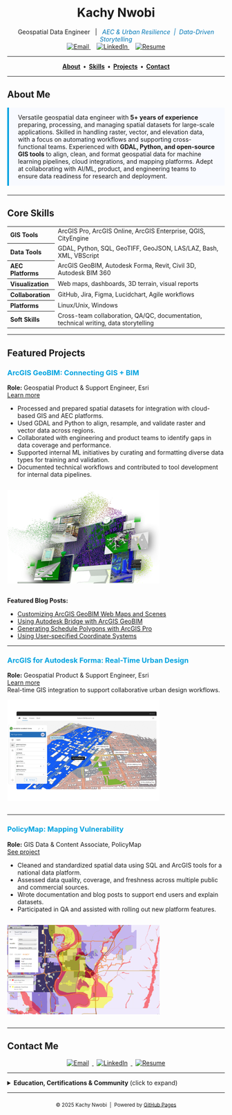 <!-- ![Portfolio Banner](image/banner.png) -->

<h1 align="center">Kachy Nwobi</h1>
<p align="center">
Geospatial Data Engineer &nbsp;&nbsp;|&nbsp;&nbsp; <em style="color:#0077b6;">AEC & Urban Resilience&nbsp;&nbsp;|&nbsp;&nbsp;Data-Driven Storytelling</em>  
<br>
<a href="mailto:kachynwobi@gmail.com" style="margin: 0 0.5em;">
  <img src="https://img.shields.io/badge/Email-00a3e0?style=flat-square&logo=gmail&logoColor=white" alt="Email">
</a>
<a href="https://www.linkedin.com/in/kachy-nwobi-3463b64a/" style="margin: 0 0.5em;">
  <img src="https://img.shields.io/badge/LinkedIn-0077b5?style=flat-square&logo=linkedin&logoColor=white" alt="LinkedIn">
</a>
<a href="https://github.com/Kachynwobi/kachynwobi_portfolio/blob/main/image/Kachy_Nwobi_Resume_GDE.pdf" style="margin: 0 0.5em;">
  <img src="https://img.shields.io/badge/Resume-555?style=flat-square&logo=read-the-docs&logoColor=white" alt="Resume">
</a>

</p>

---

<p align="center">
  <b>
    <a href="#about-me">About</a> &nbsp;•&nbsp;
    <a href="#core-skills">Skills</a> &nbsp;•&nbsp;
    <a href="#featured-projects">Projects</a> &nbsp;•&nbsp;
    <a href="#connect-with-me">Contact</a>
  </b>
</p>

---

##  About Me
<span id="about-me"></span>

<div style="background: #f8faff; border-left: 4px solid #00a3e0; padding: 1em 1.5em; margin-bottom: 1.5em;">
Versatile geospatial data engineer with <strong>5+ years of experience</strong> preparing, processing, and managing spatial datasets for large-scale applications. Skilled in handling raster, vector, and elevation data, with a focus on automating workflows and supporting cross-functional teams. Experienced with <strong>GDAL, Python, and open-source GIS tools</strong> to align, clean, and format geospatial data for machine learning pipelines, cloud integrations, and mapping platforms. Adept at collaborating with AI/ML, product, and engineering teams to ensure data readiness for research and deployment.
</div>

---

##  Core Skills
<span id="core-skills"></span>

<table>
  <tr>
    <th align="left">GIS Tools</th>
    <td>ArcGIS Pro, ArcGIS Online, ArcGIS Enterprise, QGIS, CityEngine</td>
  </tr>
  <tr>
    <th align="left">Data Tools</th>
    <td>GDAL, Python, SQL, GeoTIFF, GeoJSON, LAS/LAZ, Bash, XML, VBScript</td>
  </tr>
  <tr>
    <th align="left">AEC Platforms</th>
    <td>ArcGIS GeoBIM, Autodesk Forma, Revit, Civil 3D, Autodesk BIM 360</td>
  </tr>
  <tr>
    <th align="left">Visualization</th>
    <td>Web maps, dashboards, 3D terrain, visual reports</td>
  </tr>
  <tr>
    <th align="left">Collaboration</th>
    <td>GitHub, Jira, Figma, Lucidchart, Agile workflows</td>
  </tr>
  <tr>
    <th align="left">Platforms</th>
    <td>Linux/Unix, Windows</td>
  </tr>
  <tr>
    <th align="left">Soft Skills</th>
    <td>Cross-team collaboration, QA/QC, documentation, technical writing, data storytelling</td>
  </tr>
</table>

---
##  Featured Projects

### <span style="color:#00a3e0">ArcGIS GeoBIM: Connecting GIS + BIM</span>  
**Role:** Geospatial Product & Support Engineer, Esri  
[Learn more](https://www.esri.com/en-us/arcgis/products/arcgis-geobim/overview)  
- Processed and prepared spatial datasets for integration with cloud-based GIS and AEC platforms.
- Used GDAL and Python to align, resample, and validate raster and vector data across regions.
- Collaborated with engineering and product teams to identify gaps in data coverage and performance.
- Supported internal ML initiatives by curating and formatting diverse data types for training and validation.
- Documented technical workflows and contributed to tool development for internal data pipelines.

<img src="image/arcgis-geobim.png" alt="ArcGIS GeoBIM" width="70%" style="margin:1em 0;"/>

**Featured Blog Posts:**  
- [Customizing ArcGIS GeoBIM Web Maps and Scenes](https://www.esri.com/arcgis-blog/products/arcgis-geobim/3d-gis/customizing-arcgis-geobim-web-maps-and-scenes/)  
- [Using Autodesk Bridge with ArcGIS GeoBIM](https://www.esri.com/arcgis-blog/products/arcgis-geobim/3d-gis/using-autodesk-bridge-with-arcgis-geobim/)  
- [Generating Schedule Polygons with ArcGIS Pro](https://www.esri.com/arcgis-blog/products/arcgis-pro/3d-gis/generating-schedule-polygons-in-arcgis-pro/)  
- [Using User‑specified Coordinate Systems](https://www.esri.com/arcgis-blog/products/arcgis-geobim/3d-gis/using-user-specified-coordinate-systems-in-arcgis-geobim/)  

---

### <span style="color:#00a3e0">ArcGIS for Autodesk Forma: Real-Time Urban Design</span>  
**Role:** Geospatial Product & Support Engineer, Esri  
[Learn more](https://www.esri.com/en-us/arcgis/products/arcgis-for-autodesk-forma/overview)  
Real-time GIS integration to support collaborative urban design workflows.  
<img src="image/arcgisforautodeskforma.png" alt="ArcGIS for Autodesk Forma" width="70%" style="margin:1em 0;"/>

---

### <span style="color:#00a3e0">PolicyMap: Mapping Vulnerability</span>  
**Role:** GIS Data & Content Associate, PolicyMap  
[See project](https://policymap.wpengine.com/blog/the-midwest-floods-and-socially-vulnerable-populations)  
- Cleaned and standardized spatial data using SQL and ArcGIS tools for a national data platform.
- Assessed data quality, coverage, and freshness across multiple public and commercial sources.
- Wrote documentation and blog posts to support end users and explain datasets.
- Participated in QA and assisted with rolling out new platform features.  
<img src="image/policymap_project.png" alt="PolicyMap Midwest Floods" width="70%" style="margin:1em 0;"/>

---

##  Contact Me
<span id="connect-with-me"></span>

<div align="center">

<a href="mailto:kachynwobi@gmail.com">
  <img src="https://img.shields.io/badge/email-00a3e0?logo=gmail&logoColor=white&style=for-the-badge" alt="Email" style="margin: 0 0.5em;">
</a>
<a href="https://www.linkedin.com/in/kachy-nwobi-3463b64a/">
  <img src="https://img.shields.io/badge/linkedin-0077b5?logo=linkedin&logoColor=white&style=for-the-badge" alt="LinkedIn" style="margin: 0 0.5em;">
</a>
<a href="https://github.com/Kachynwobi/kachynwobi_portfolio/blob/main/image/Kachy_Nwobi_Resume_GDE.pdf">
  <img src="https://img.shields.io/badge/resume-view-6c757d?style=for-the-badge" alt="Resume" style="margin: 0 0.5em;">
</a>

</div>

---

<details>
<summary><strong>Education, Certifications & Community</strong> (click to expand)</summary>

### 🎓 Education
- <strong>M.S.: Geospatial Technology for Geodesign</strong>  
  Thomas Jefferson University – Philadelphia, PA
- <strong>B.S.: Environmental Engineering, Minor in Finance</strong>  
  Drexel University – Philadelphia, PA

### 🏅 Certifications & Recognition
- Bloomberg Market Concepts
- Order of the Engineer
- AJ Drexel Merit Scholar

### 🤝 Affiliations & Community Engagement
- Women in Geospatial Network
- Philadelphia Women in GIS
- Habitat for Humanity – Neighborhood Revitalization Committee

</details>

---

<p align="center">
  <sub>© 2025 Kachy Nwobi &nbsp;|&nbsp; Powered by <a href="https://pages.github.com/">GitHub Pages</a></sub>
</p>
